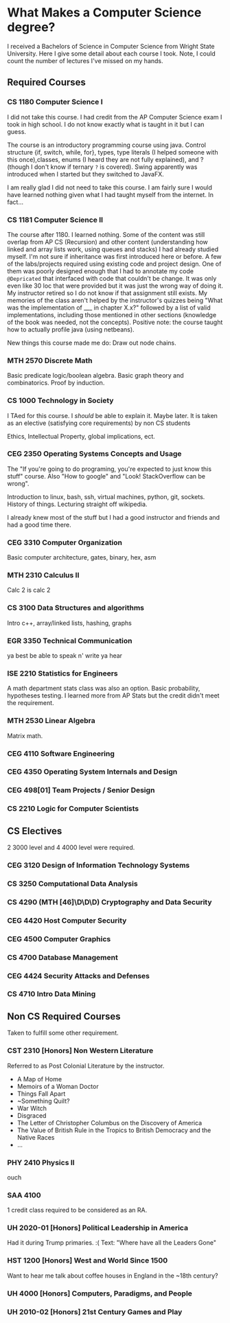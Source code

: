 # What Makes a Computer Science degree?
I received a Bachelors of Science in Computer Science from Wright State University.  Here I give some detail about each course I took. Note, I could count the number of lectures I've missed on my hands.

## Required Courses

### CS 1180 Computer Science I
I did not take this course. I had credit from the AP Computer Science exam I took in high school. I do not know exactly what is taught in it but I can guess. 

The course is an introductory programming course using java. Control structure {if, switch, while, for}, types, type literals (I helped someone with this once),classes, enums (I heard they are not fully explained), and ? (though I don't know if ternary `?` is covered). Swing apparently was introduced when I started but they switched to JavaFX. 

I am really glad I did not need to take this course. I am fairly sure I would have learned nothing given what I had taught myself from the internet. In fact...

### CS 1181 Computer Science II
The course after 1180. I learned nothing. Some of the content was still overlap from AP CS (Recursion) and other content (understanding how linked and array lists work, using queues and stacks) I had already studied myself. I'm not sure if inheritance was first introduced here or before. A few of the labs/projects required using existing code and project design. One of them was poorly designed enough that I had to annotate my code `@Depricated` that interfaced with code that couldn't be change. It was only even like 30 loc that were provided but it was just the wrong way of doing it. My instructor retired so I do not know if that assignment still exists. My memories of the class aren't helped by the instructor's quizzes being "What was the implementation of ___ in chapter X.x?" followed by a list of valid implementations, including those mentioned in other sections (knowledge of the book was needed, not the concepts). Positive note: the course taught how to actually profile java (using netbeans).

New things this course made me do: Draw out node chains.

### MTH 2570 Discrete Math
Basic predicate logic/boolean algebra. Basic graph theory and combinatorics. Proof by induction. 

### CS 1000 Technology in Society 
I TAed for this course. I *should* be able to explain it. Maybe later. It is taken as an elective (satisfying core requirements) by non CS students

Ethics, Intellectual Property, global implications, ect.

### CEG 2350 Operating Systems Concepts and Usage
The "If you're going to do programing, you're expected to just know this stuff" course. Also "How to google" and "Look! StackOverflow can be wrong".

Introduction to linux, bash, ssh, virtual machines, python, git, sockets. History of things. Lecturing straight off wikipedia.

I already knew most of the stuff but I had a good instructor and friends and had a good time there.

### CEG 3310 Computer Organization 
Basic computer architecture, gates, binary, hex, asm

### MTH 2310 Calculus II
Calc 2 is calc 2

### CS 3100 Data Structures and algorithms
Intro c++, array/linked lists, hashing, graphs

### EGR 3350 Technical Communication
ya best be able to speak n' write ya hear

### ISE 2210 Statistics for Engineers
A math department stats class was also an option. Basic probability, hypotheses testing. I learned more from AP Stats but the credit didn't meet the requirement.

### MTH 2530 Linear Algebra 
Matrix math.

### CEG 4110 Software Engineering

### CEG 4350 Operating System Internals and Design

### CEG 498[01] Team Projects / Senior Design

### CS 2210 Logic for Computer Scientists 



## CS Electives
2 3000 level and 4 4000 level were required.

### CEG 3120 Design of Information Technology Systems

### CS 3250 Computational Data Analysis

### CS 4290 (MTH [46]\D\D\D) Cryptography and Data Security

### CEG 4420 Host Computer Security

### CEG 4500 Computer Graphics

### CS 4700 Database Management 

### CEG 4424 Security Attacks and Defenses

### CS 4710 Intro Data Mining


## Non CS Required Courses 
Taken to fulfill some other requirement.

### CST 2310 [Honors] Non Western Literature
Referred to as Post Colonial Literature by the instructor.

* A Map of Home
* Memoirs of a Woman Doctor
* Things Fall Apart
* ~Something Quilt?
* War Witch
* Disgraced
* The Letter of Christopher Columbus on the Discovery of America
* The Value of British Rule in the Tropics to British Democracy and the Native Races
* ...

### PHY 2410 Physics II
ouch

### SAA 4100 
1 credit class required to be considered as an RA.

### UH 2020-01 [Honors] Political Leadership in America
Had it during Trump primaries. :( Text: "Where have all the Leaders Gone"

### HST 1200 [Honors] West and World Since 1500
Want to hear me talk about coffee houses in England in the ~18th century?

### UH 4000 [Honors] Computers, Paradigms, and People

### UH 2010-02 [Honors] 21st Century Games and Play